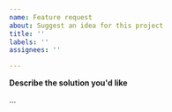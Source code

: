 ```yaml
---
name: Feature request
about: Suggest an idea for this project
title: ''
labels: ''
assignees: ''

---
```


**Describe the solution you'd like**

…